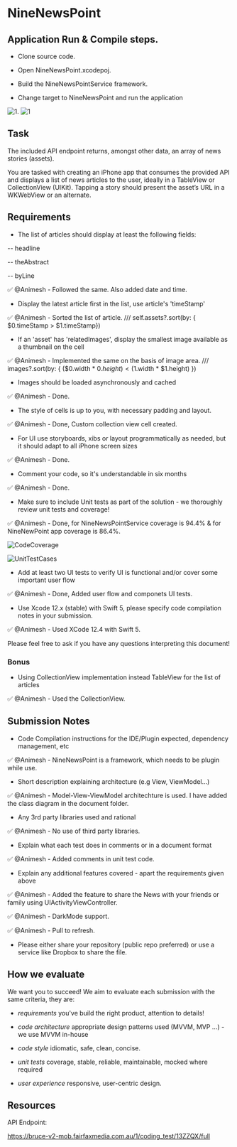 # NineNewsPoint

## Application Run & Compile steps.
* Clone source code.

* Open NineNewsPoint.xcodepoj.

* Build the NineNewsPointService framework.

* Change target to NineNewsPoint and run the application


![1](https://user-images.githubusercontent.com/43500940/143995180-97c4e193-9fcd-4579-b12b-c82137904019.PNG).    ![1](https://user-images.githubusercontent.com/43500940/143995287-f24974b3-f9e9-44b0-bb4c-3dc6c5d611b9.PNG)


## Task



The included API endpoint returns, amongst other data, an array of news stories (assets).



You are tasked with creating an iPhone app that consumes the provided API and displays a list of news articles to the user, ideally in a TableView or CollectionView (UIKit). Tapping a story should present the asset’s URL in a WKWebView or an alternate.



## Requirements



* The list of articles should display at least the following fields:

-- headline

-- theAbstract

-- byLine

✅ @Animesh - Followed the same. Also added date and time.

* Display the latest article first in the list, use article's 'timeStamp'

✅ @Animesh - Sorted the list of article. 
/// self.assets?.sort(by: { $0.timeStamp > $1.timeStamp})


* If an 'asset' has 'relatedImages', display the smallest image available as a thumbnail on the cell

✅ @Animesh - Implemented the same on the basis of image area.
/// images?.sort(by: { ($0.width * $0.height) < ($1.width * $1.height) })

* Images should be loaded asynchronously and cached

✅ @Animesh - Done.

* The style of cells is up to you, with necessary padding and layout.

✅ @Animesh - Done, Custom collection view cell created.

* For UI use storyboards, xibs or layout programmatically as needed, but it should adapt to all iPhone screen sizes

✅ @Animesh - Done.

* Comment your code, so it's understandable in six months

✅ @Animesh - Done.

* Make sure to include Unit tests as part of the solution - we thoroughly review unit tests and coverage!

✅ @Animesh - Done, for NineNewsPointService coverage is 94.4% & for NineNewPoint app coverage is 86.4%.

![CodeCoverage](https://user-images.githubusercontent.com/43500940/143993267-4d455203-688c-4ec4-8391-2716c1124453.png)

![UnitTestCases](https://user-images.githubusercontent.com/43500940/143993419-5a7008ae-b734-470a-a139-f55ac3a2a792.png)

* Add at least two UI tests to verify UI is functional and/or cover some important user flow

✅ @Animesh - Done, Added user flow and componets UI tests.


* Use Xcode 12.x (stable) with Swift 5, please specify code compilation notes in your submission.

✅ @Animesh - Used XCode 12.4 with Swift 5.

Please feel free to ask if you have any questions interpreting this document!


### Bonus

* Using CollectionView implementation instead TableView for the list of articles

✅ @Animesh - Used the CollectionView.


## Submission Notes

* Code Compilation instructions for the IDE/Plugin expected, dependency management, etc

✅ @Animesh - NineNewsPoint is a framework, which needs to be plugin while use.

* Short description explaining architecture (e.g View, ViewModel...)

✅ @Animesh -  Model-View-ViewModel architechture is used. I have added the class diagram in the document folder.

* Any 3rd party libraries used and rational

✅ @Animesh -  No use of third party libraries.

* Explain what each test does in comments or in a document format

✅ @Animesh -  Added comments in unit test code.

* Explain any additional features covered - apart the requirements given above

✅ @Animesh -  Added the feature to share the News with your friends or family using UIActivityViewController.

✅ @Animesh -  DarkMode support.

✅ @Animesh -  Pull to refresh.


* Please either share your repository (public repo preferred) or use a service like Dropbox to share the file.



## How we evaluate



We want you to succeed! We aim to evaluate each submission with the same criteria, they are:



 * *requirements* you've build the right product, attention to details!

 * *code architecture* appropriate design patterns used (MVVM, MVP ...) - we use MVVM in-house

 * *code style* idiomatic, safe, clean, concise.

 * *unit tests* coverage, stable, reliable, maintainable, mocked where required

 * *user experience* responsive, user-centric design.





## Resources



API Endpoint:

https://bruce-v2-mob.fairfaxmedia.com.au/1/coding_test/13ZZQX/full

